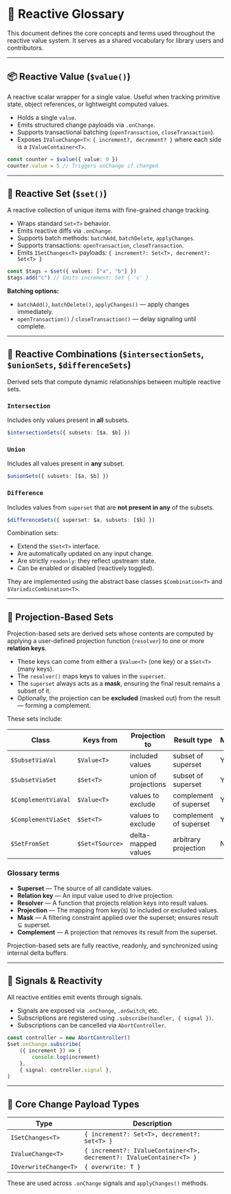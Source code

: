 # 🧠 Reactive Glossary

This document defines the core concepts and terms used throughout the reactive value system. It serves as a shared vocabulary for library users and contributors.

---

## 📦 Reactive Value (`$value()`)

A reactive scalar wrapper for a single value. Useful when tracking primitive state, object references, or lightweight computed values.

- Holds a single `value`.
- Emits structured change payloads via `.onChange`.
- Supports transactional batching (`openTransaction`, `closeTransaction`).
- Exposes `IValueChange<T>`: `{ increment?, decrement? }` where each side is a `IValueContainer<T>`.

```ts
const counter = $value({ value: 0 })
counter.value = 5 // Triggers onChange if changed
```

---

## 🧺 Reactive Set (`$set()`)

A reactive collection of unique items with fine-grained change tracking.

- Wraps standard `Set<T>` behavior.
- Emits reactive diffs via `.onChange`.
- Supports batch methods: `batchAdd`, `batchDelete`, `applyChanges`.
- Supports transactions: `openTransaction`, `closeTransaction`.
- Emits `ISetChanges<T>` payloads: `{ increment?: Set<T>, decrement?: Set<T> }`

```ts
const $tags = $set({ values: ["a", "b"] })
$tags.add("c") // Emits increment: Set { 'c' }
```

**Batching options:**

- `batchAdd()`, `batchDelete()`, `applyChanges()` — apply changes immediately.
- `openTransaction()` / `closeTransaction()` — delay signaling until complete.

---

## 🧩 Reactive Combinations (`$intersectionSets`, `$unionSets`, `$differenceSets`)

Derived sets that compute dynamic relationships between multiple reactive sets.

### `Intersection`

Includes only values present in **all** subsets.

```ts
$intersectionSets({ subsets: [$a, $b] })
```

### `Union`

Includes all values present in **any** subset.

```ts
$unionSets({ subsets: [$a, $b] })
```

### `Difference`

Includes values from `superset` that are **not present in any** of the subsets.

```ts
$differenceSets({ superset: $a, subsets: [$b] })
```

Combination sets:

- Extend the `$Set<T>` interface.
- Are automatically updated on any input change.
- Are strictly `readonly`: they reflect upstream state.
- Can be enabled or disabled (reactively toggled).

They are implemented using the abstract base classes `$Combination<T>` and `$VariadicCombination<T>`.

---

## 🧭 Projection-Based Sets

Projection-based sets are derived sets whose contents are computed by applying a user-defined projection function (`resolver`) to one or more **relation keys**.

- These keys can come from either a `$Value<T>` (one key) or a `$Set<T>` (many keys).
- The `resolver()` maps keys to values in the `superset`.
- The `superset` always acts as a **mask**, ensuring the final result remains a subset of it.
- Optionally, the projection can be **excluded** (masked out) from the result — forming a complement.

These sets include:

| Class               | Keys from       | Projection to        | Result type            | Masked? |
| ------------------- | --------------- | -------------------- | ---------------------- | ------- |
| `$SubsetViaVal`     | `$Value<T>`     | included values      | subset of superset     | Yes     |
| `$SubsetViaSet`     | `$Set<T>`       | union of projections | subset of superset     | Yes     |
| `$ComplementViaVal` | `$Value<T>`     | values to exclude    | complement of superset | Yes     |
| `$ComplementViaSet` | `$Set<T>`       | values to exclude    | complement of superset | Yes     |
| `$SetFromSet`       | `$Set<TSource>` | delta-mapped values  | arbitrary projection   | No      |

### Glossary terms

- **Superset** — The source of all candidate values.
- **Relation key** — An input value used to drive projection.
- **Resolver** — A function that projects relation keys into result values.
- **Projection** — The mapping from key(s) to included or excluded values.
- **Mask** — A filtering constraint applied over the superset; ensures result ⊆ superset.
- **Complement** — A projection that removes its result from the superset.

Projection-based sets are fully reactive, readonly, and synchronized using internal delta buffers.

---

## 🔁 Signals & Reactivity

All reactive entities emit events through signals.

- Signals are exposed via `.onChange`, `.onSwitch`, etc.
- Subscriptions are registered using `.subscribe(handler, { signal })`.
- Subscriptions can be cancelled via `AbortController`.

```ts
const controller = new AbortController()
$set.onChange.subscribe(
    ({ increment }) => {
        console.log(increment)
    },
    { signal: controller.signal },
)
```

---

## 📘 Core Change Payload Types

| Type                  | Description                                                          |
| --------------------- | -------------------------------------------------------------------- |
| `ISetChanges<T>`      | `{ increment?: Set<T>, decrement?: Set<T> }`                         |
| `IValueChange<T>`     | `{ increment?: IValueContainer<T>, decrement?: IValueContainer<T> }` |
| `IOverwriteChange<T>` | `{ overwrite: T }`                                                   |

These are used across `.onChange` signals and `applyChanges()` methods.
